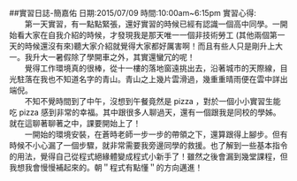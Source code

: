 ##實習日誌-簡嘉佑
日期:2015/07/09
時間:10:00am~6:15pm
實習心得:  
　　第一天實習，有一點點緊張，還好實習的時候已經有認識一個高中同學。一開始看大家在自我介紹的時候，才發現我是那天唯一一個非技術勞工 (其他兩個第一天的時候還沒有來)聽大家介紹就覺得大家都好厲害啊！而且有些人只是剛升上大一。我升大一暑假除了學開車之外，其實還蠻冗的呢！  
　　覺得工作環境真的很棒，從十一樓的落地窗遠挑出去，沿著城市的天際線，目光駐落在我也不知道名字的青山。青山之上幾片雲滑過，幾重重晴雨便在雲中詳出端倪。  
　　不知不覺時間到了中午，沒想到午餐竟然是 pizza ，對於一個小小實習生能吃 pizza 感到非常的幸福。其中跟很多人聊過天，還有一個跟我是同校的學姊。就在這聊著聊著之中，課要開始上了！  
　　一開始的環境安裝，在蒼時老師一步一步的帶領之下，還算跟得上腳步。但有時候不小心漏了一個步驟，就非常需要我旁邊同學的救援。也了解到一些基本指令的用法，覺得自己從程式絕緣體變成程式小新手了！雖然之後會漏到幾堂課程，但我想我會慢慢補起來的。朝＂程式有點懂＂的方向邁進！
